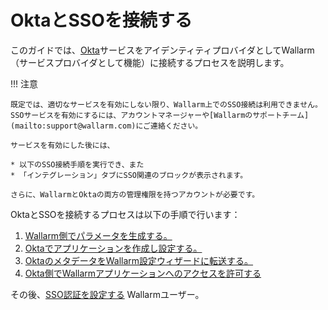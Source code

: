 # OktaとSSOを接続する

[doc-setup-sp]:                     setup-sp.md
[doc-setup-idp]:                    setup-idp.md    
[doc-metadata-transfer]:            metadata-transfer.md
[doc-allow-access-to-wl]:           allow-access-to-wl.md

[doc-user-sso-guide]:               ../../../../user-guides/use-sso.md

[doc-employ-sso]:                   ../employ-user-auth.md
[doc-disable-sso]:                  ../change-sso-provider.md

[link-okta]:                        https://www.okta.com/

このガイドでは、[Okta][link-okta]サービスをアイデンティティプロバイダとしてWallarm（サービスプロバイダとして機能）に接続するプロセスを説明します。

!!! 注意

    既定では、適切なサービスを有効にしない限り、Wallarm上でのSSO接続は利用できません。SSOサービスを有効にするには、アカウントマネージャーや[Wallarmのサポートチーム](mailto:support@wallarm.com)にご連絡ください。
    
    サービスを有効にした後には、
    
    * 以下のSSO接続手順を実行でき、また
    * 「インテグレーション」タブにSSO関連のブロックが表示されます。
    
    さらに、WallarmとOktaの両方の管理権限を持つアカウントが必要です。

OktaとSSOを接続するプロセスは以下の手順で行います：
1.  [Wallarm側でパラメータを生成する。][doc-setup-sp]
2.  [Oktaでアプリケーションを作成し設定する。][doc-setup-idp]
3.  [OktaのメタデータをWallarm設定ウィザードに転送する。][doc-metadata-transfer]
4.  [Okta側でWallarmアプリケーションへのアクセスを許可する][doc-allow-access-to-wl]

その後、[SSO認証を設定する][doc-employ-sso] Wallarmユーザー。